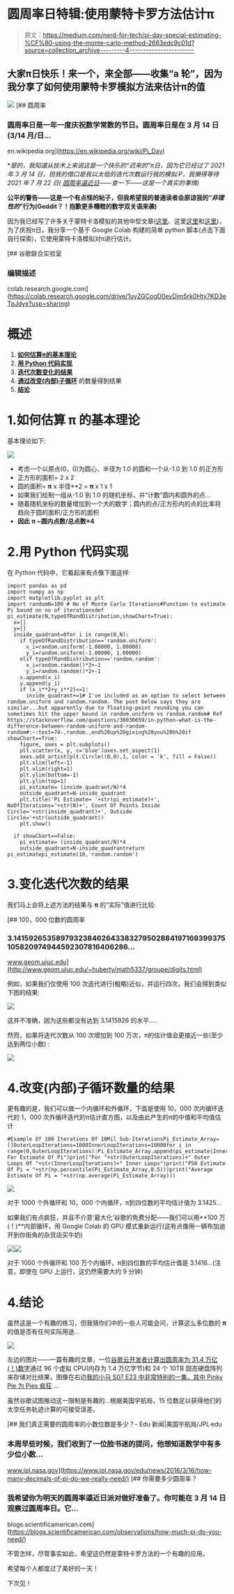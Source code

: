 # 圆周率日特辑:使用蒙特卡罗方法估计π

> 原文：<https://medium.com/nerd-for-tech/pi-day-special-estimating-%CF%80-using-the-monte-carlo-method-2663edc9c01d?source=collection_archive---------4----------------------->

## 大家π日快乐！来一个，来全部——收集“a 轮”，因为我分享了如何使用蒙特卡罗模拟方法来估计π的值

![](img/f0b65ff95197241b69e72c8f2ea96576.png)[](https://en.wikipedia.org/wiki/Pi_Day) [## 圆周率

### 圆周率日是一年一度庆祝数学常数的节日。圆周率日是在 3 月 14 日(3/14 月/日…

en.wikipedia.org](https://en.wikipedia.org/wiki/Pi_Day) 

**是的，我知道从技术上来说这是一个快乐的“迟来的”π日，因为它已经过了 2021 年 3 月 14 日，但我的借口是我以太低的迭代次数运行我的模拟:P，我懒得等待 2021 年 7 月 22 日(* [*圆周率逼近日*](https://www.huffpost.com/entry/pi-approximation-day-_n_1693199)*——查一下——这是一个真实的事情)*

**公平的警告——这是一个有点怪的帖子，但我希望我的普通读者会原谅我的“*非理性的*”行为(Geddit？！抱歉更多糟糕的数学双关语来袭)**

因为我已经写了许多关于蒙特卡洛模拟的其他中型文章([这里](/analytics-vidhya/building-a-probabilistic-risk-estimate-using-monte-carlo-simulations-cf904b1ab503)、这里[这里](/analytics-vidhya/building-a-monte-carlo-method-stock-price-simulator-with-geometric-brownian-motion-and-bootstrap-e346ff464894)和[这里](/analytics-vidhya/how-to-estimate-optimal-stock-portfolio-weights-using-monte-carlo-simulations-modern-portfolio-d27d534e8a1a))，为了庆祝π日，我分享一个基于 Google Colab 构建的简单 python 脚本(点击下面自行探索)，它使用蒙特卡洛模拟对π进行估计。

[](https://colab.research.google.com/drive/1uyZGCogD0evDim5rk0Hty7KD3eTpJdyx?usp=sharing) [## 谷歌联合实验室

### 编辑描述

colab.research.google.com](https://colab.research.google.com/drive/1uyZGCogD0evDim5rk0Hty7KD3eTpJdyx?usp=sharing) 

# 概述

1.  [**如何估算π的基本理论**](#7aed)
2.  [**用 Python 代码实现**](#71e8)
3.  [**迭代次数变化的结果**](#c326)
4.  [**通过改变(内部)子循环**](#87bc) 的数量得到结果
5.  [**结论**](#4e70)

# 1.如何估算 **π** 的基本理论

基本理论如下:

![](img/a532c5254bbe15b0ab1af89e444bfdfb.png)

*   考虑一个以原点(0，0)为圆心、半径为 1.0 的圆和一个从-1.0 到 1.0 的正方形
*   正方形的面积= 2 x 2
*   圆的面积= **π** x 半径**2 = **π** x 1 x 1
*   如果我们绘制一组从-1.0 到 1.0 的随机坐标，并“计数”圆内和圆外的点…
*   随着随机坐标的数量增加到一个大的数字；圆内的点/正方形内的点的比率将趋向于圆的面积/正方形的面积
*   **因此** **π ~圆内点数/总点数×4**

# 2.用 Python 代码实现

在 Python 代码中，它看起来有点像下面这样:

```
import pandas as pd
import numpy as np
import matplotlib.pyplot as plt
import randomN=100 # No of Monte Carlo Iterations#Function to estimate Pi based on no of iterationsdef pi_estimate(N,typeOfRandDistribution,showChart=True):
  x=[]
  y=[]
  inside_quadrant=0for i in range(0,N):
    if typeOfRandDistribution=='random.uniform':
      x_i=random.uniform(-1.00000, 1.00000)
      y_i=random.uniform(-1.00000, 1.00000)
    elif typeOfRandDistribution=='random.random':
      x_i=random.random()*2+-1
      y_i=random.random()*2+-1
    x.append(x_i)
    y.append(y_i)
    if (x_i**2+y_i**2)<=1:
      inside_quadrant+=1# I've included as an option to select between random.uniform and random.random. The post below says they are similar...but apparently due to floating-point rounding you can sometimes hit the upper bound in random.uniform vs random.random# Ref https://stackoverflow.com/questions/30030659/in-python-what-is-the-difference-between-random-uniform-and-random-random#:~:text=74-,random.,end%20up%20giving%20you%20b%20if showChart==True:
    figure, axes = plt.subplots()
    plt.scatter(x, y, c='blue')axes.set_aspect(1)
    axes.add_artist(plt.Circle((0,0),1, color = 'k', fill = False))
    plt.xlim(left=-1)
    plt.xlim(right=1)
    plt.ylim(bottom=-1)
    plt.ylim(top=1)
    pi_estimate= (inside_quadrant/N)*4
    outside_quadrant=N-inside_quadrant
    plt.title('Pi Estimate= '+str(pi_estimate)+', NoOfIterations='+str(N)+', Count Of Points Inside Circle='+str(inside_quadrant)+', Outside Circle='+str(outside_quadrant))
    plt.show()

  if showChart==False:
    pi_estimate= (inside_quadrant/N)*4
    outside_quadrant=N-inside_quadrantreturn pi_estimatepi_estimate(10,'random.random')
```

# 3.变化迭代次数的结果

我们马上会将上述方法的结果与 **π** 的“实际”值进行比较:

[](http://www.geom.uiuc.edu/~huberty/math5337/groupe/digits.html) [## 100，000 位数的圆周率

### 3.141592653589793238462643383279502884197169399375105820974944592307816406286…

www.geom.uiuc.edu](http://www.geom.uiuc.edu/~huberty/math5337/groupe/digits.html) 

例如，如果我们仅使用 100 次迭代进行(粗略)近似，并运行四次，我们会得到类似下图的结果:

![](img/c3b8d83e87f65f138782b5d1cb9a3c94.png)

这并不准确，因为这些都没有达到 3.1415926 的水平…..

然而，如果将迭代次数从 100 次增加到 100 万次，π的估计值会更接近一些(至少达到两位小数) :

![](img/d3625248d47f098e6eec21c9752d45a6.png)

# 4.改变(内部)子循环数量的结果

更有趣的是，我们可以做一个内循环和外循环，下面是使用 10，000 次内循环迭代的 1，000 次外循环迭代的π估计直方图，以及由此产生的π的中值和平均值估计

```
#Example Of 100 Iterations Of 10Mil Sub-IterationsPi_Estimate_Array=[]OuterLoopIterations=1000InnerLoopIterations=10000for i in range(0,OuterLoopIterations):Pi_Estimate_Array.append(pi_estimate(InnerLoopIterations,'random.random',showChart=False))pd.DataFrame(Pi_Estimate_Array).hist(bins=100)plt.title("Histogram For Estimate Of Pi")print("For "+str(OuterLoopIterations)+" Outer Loops Of "+str(InnerLoopIterations)+" Inner Loops")print("P50 Estimate Of Pi = "+str(np.percentile(Pi_Estimate_Array,0.5)))print("Average Estimate Of Pi = "+str(np.average(Pi_Estimate_Array)))
```

![](img/cecbbe6dc58c6f8c151eb4c00a3c6328.png)

对于 1000 个外循环和 10，000 个内循环，π到四位数的平均估计值为 3.1425…

如果我们有点疯狂，并且不介意‘最大化’谷歌的免费分配——我们可以用**100 万(！)**内部循环，用 Google Colab 的 GPU 模式重新运行(这有点像用一辆布加迪开到你街角的杂货店买牛奶)

![](img/df5004f660762eaaeb5107de4b34b591.png)![](img/53f8ba2f50a4e96f04edcf5c88f3e096.png)

对于 1000 个外循环和 100 万个内循环，π到四位数的平均估计值是 3.1416…(注意，即使在 GPU 上运行，这仍然需要大约 9 分钟)

# 4.结论

虽然这是一个有趣的练习，但我猜你们中的一些人可能会问，计算这么多位数的 **π** 的值是否有任何实际用途…

![](img/c1fe66a09d43eeadd8d137c7cf482be7.png)

左边的图片——一篇有趣的文章，一位[谷歌云开发者计算出圆周率为 31.4 万亿(！)数字](https://cloud.google.com/blog/products/compute/calculating-31-4-trillion-digits-of-archimedes-constant-on-google-cloud)通过 96 个虚拟 CPU(内存为 1.4 万亿字节)和 24 个 10TB 固态硬盘阵列来存储对比结果，图像在右边[我的小马 S07 E23 中非常特别的一集，其中 Pinky Pie 为 Pies 疯狂](https://tvtropes.org/pmwiki/pmwiki.php/Recap/MyLittlePonyFriendshipIsMagicS7E23SecretsAndPies) …

虽然谷歌试图推动这一限制是有趣的…根据美国宇航局，15 位数足以获得他们的太空任务轨迹计算的可接受误差。

[](https://www.jpl.nasa.gov/edu/news/2016/3/16/how-many-decimals-of-pi-do-we-really-need/) [## 我们真正需要的圆周率的小数位数是多少？- Edu 新闻|美国宇航局/JPL·edu

### 本周早些时候，我们收到了一位脸书迷的提问，他想知道数学中有多少位小数…

www.jpl.nasa.gov](https://www.jpl.nasa.gov/edu/news/2016/3/16/how-many-decimals-of-pi-do-we-really-need/) [](https://blogs.scientificamerican.com/observations/how-much-pi-do-you-need/) [## 你需要多少圆周率？

### 我希望你为明天的圆周率逼近日派对做好准备了。你可能在 3 月 14 日观察过圆周率日。它…

blogs.scientificamerican.com](https://blogs.scientificamerican.com/observations/how-much-pi-do-you-need/) 

不管怎样，尽管事实如此，希望这仍然是蒙特卡罗方法的一个有趣的应用。

希望每个人都度过了美好的一天！

下次见！